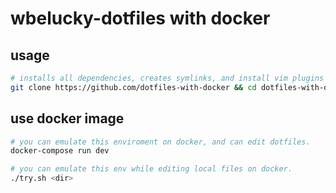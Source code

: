 # wbelucky-dotfiles with docker

## usage

```bash
# installs all dependencies, creates symlinks, and install vim plugins
git clone https://github.com/dotfiles-with-docker && cd dotfiles-with-docker && install.sh
```

## use docker image
```bash
# you can emulate this enviroment on docker, and can edit dotfiles.
docker-compose run dev
```


```bash
# you can emulate this env while editing local files on docker.
./try.sh <dir>
```
